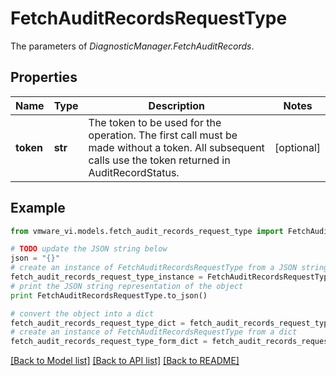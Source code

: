 # FetchAuditRecordsRequestType

The parameters of *DiagnosticManager.FetchAuditRecords*. 

## Properties
Name | Type | Description | Notes
------------ | ------------- | ------------- | -------------
**token** | **str** | The token to be used for the operation. The first call must be made without a token. All subsequent calls use the token returned in AuditRecordStatus.  | [optional] 

## Example

```python
from vmware_vi.models.fetch_audit_records_request_type import FetchAuditRecordsRequestType

# TODO update the JSON string below
json = "{}"
# create an instance of FetchAuditRecordsRequestType from a JSON string
fetch_audit_records_request_type_instance = FetchAuditRecordsRequestType.from_json(json)
# print the JSON string representation of the object
print FetchAuditRecordsRequestType.to_json()

# convert the object into a dict
fetch_audit_records_request_type_dict = fetch_audit_records_request_type_instance.to_dict()
# create an instance of FetchAuditRecordsRequestType from a dict
fetch_audit_records_request_type_form_dict = fetch_audit_records_request_type.from_dict(fetch_audit_records_request_type_dict)
```
[[Back to Model list]](../README.md#documentation-for-models) [[Back to API list]](../README.md#documentation-for-api-endpoints) [[Back to README]](../README.md)


